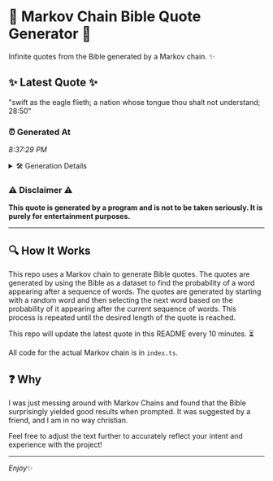 # 📖 Markov Chain Bible Quote Generator 📖

Infinite quotes from the Bible generated by a Markov chain. ✨

## ✨ Latest Quote ✨
"swift as the eagle flieth; a nation whose tongue thou shalt not understand; 28:50"

### ⏰ Generated At
*8:37:29 PM*

<details>
    <summary>🛠️ Generation Details</summary>
    <p>
        <strong>🌱 Seed:</strong> swift<br>
        <strong>🔄 Iterations:</strong> 13<br>
        <strong>📜 Context History:</strong><br>[ swift ]: as<br>[ swift, as ]: the<br>[ swift, as, the ]: eagle<br>[ swift, as, the, eagle ]: flieth;<br>[ swift, as, the, eagle, flieth; ]: a<br>[ swift, as, the, eagle, flieth;, a ]: nation<br>[ as, the, eagle, flieth;, a, nation ]: whose<br>[ the, eagle, flieth;, a, nation, whose ]: tongue<br>[ eagle, flieth;, a, nation, whose, tongue ]: thou<br>[ flieth;, a, nation, whose, tongue, thou ]: shalt<br>[ a, nation, whose, tongue, thou, shalt ]: not<br>[ nation, whose, tongue, thou, shalt, not ]: understand;<br>[ whose, tongue, thou, shalt, not, understand; ]: 28:50<br>
    </p>
</details>

### ⚠️ Disclaimer ⚠️
**This quote is generated by a program and is not to be taken seriously. It is purely for entertainment purposes.**

---

## 🔍 How It Works

This repo uses a Markov chain to generate Bible quotes. The quotes are generated by using the Bible as a dataset to find the probability of a word appearing after a sequence of words. The quotes are generated by starting with a random word and then selecting the next word based on the probability of it appearing after the current sequence of words. This process is repeated until the desired length of the quote is reached.

This repo will update the latest quote in this README every 10 minutes. ⏳

All code for the actual Markov chain is in `index.ts`.

## ❓ Why

I was just messing around with Markov Chains and found that the Bible surprisingly yielded good results when prompted. 
It was suggested by a friend, and I am in no way christian.

Feel free to adjust the text further to accurately reflect your intent and experience with the project!

---

*Enjoy*✨

